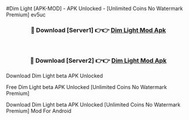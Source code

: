 #Dim Light [APK-MOD] - APK Unlocked - [Unlimited Coins No Watermark Premium] ev5uc



<div align="center">

<h3>🔴 Download [Server1] 👉👉 <a href="https://momento.my/?title=Dim_Light">Dim Light Mod Apk</a></h3><br>

<h3>🔴 Download [Server2] 👉👉 <a href="https://momento.my/?title=Dim_Light">Dim Light Mod Apk</a></h3>
</div>



Download Dim Light beta APK Unlocked

Free Dim Light beta APK Unlocked [Unlimited Coins No Watermark Premium]

Download Dim Light beta APK Unlocked [Unlimited Coins No Watermark Premium] Mod For Android
